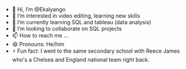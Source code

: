 - 👋 Hi, I’m @Ekalyango
- 👀 I’m interested in video editing, learning new skills
- 🌱 I’m currently learning SQL and tableau (data analysis)
- 💞️ I’m looking to collaborate on SQL projects
- 📫 How to reach me ...
- 😄 Pronouns: He/him
- ⚡ Fun fact: I went to the same secondary school with Reece James who's a Chelsea and England national team right back.

<!---
Ekalyango/Ekalyango is a ✨ special ✨ repository because its `README.md` (this file) appears on your GitHub profile.
You can click the Preview link to take a look at your changes.
--->

